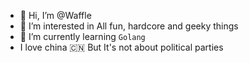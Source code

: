- 👋 Hi, I’m @Waffle
- 👀 I’m interested in All fun, hardcore and geeky things
- 🌱 I’m currently learning `Golang` 
- I love china 🇨🇳  But It's not about political parties

<!---
ox01024/ox01024 is a ✨ special ✨ repository because its `README.md` (this file) appears on your GitHub profile.
You can click the Preview link to take a look at your changes.
--->
